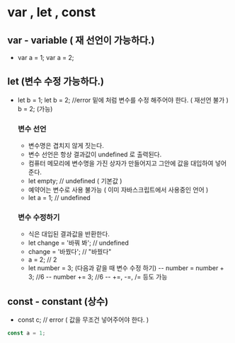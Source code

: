 # var , let , const

## var - variable ( 재 선언이 가능하다.)

- var a = 1;
  var a = 2;

## let (변수 수정 가능하다.)

- let b = 1;
  let b = 2; //error 밑에 처럼 변수를 수정 해주어야 한다. ( 재선언 불가 )
  b = 2; (가능)

  ### 변수 선언

  - 변수명은 겹치지 않게 짓는다.
  - 변수 선언은 항상 결과값이 undefined 로 출력된다.
  - 컴퓨터 메모리에 변수명을 가진 상자가 만들어지고 그안에 값을 대입하여 넣어준다.
  - let empty; // undefined ( 기본값 )
  - 예약어는 변수로 사용 불가능 ( 이미 자바스크립트에서 사용중인 언어 )
  - let a = 1; // undefined

  ### 변수 수정하기

  - 식은 대입된 결과값을 반환한다.
  - let change = '바꿔 봐'; // undefined
  - change = '바꿨다'; // "바꿨다"
  - a = 2; // 2
  - let number = 3; (다음과 같을 때 변수 수정 하기)
    -- number = number + 3; //6
    -- number += 3; //6
    -- +=, -=, /= 등도 가능

## const - constant (상수)

- const c; // error ( 값을 무조건 넣어주어야 한다. )

```javascript
const a = 1;
```
